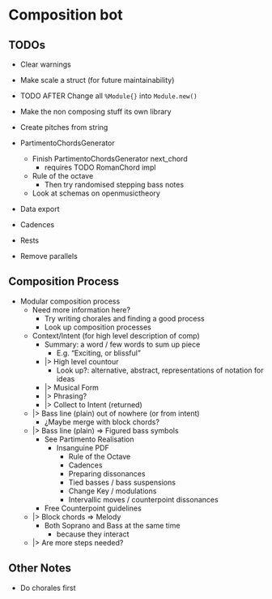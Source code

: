 # Composition bot #

## TODOs ##
- Clear warnings
- Make scale a struct (for future maintainability)
- TODO AFTER Change all `%Module{}` into `Module.new()`

- Make the non composing stuff its own library

- Create pitches from string

- PartimentoChordsGenerator
  - Finish PartimentoChordsGenerator next_chord
    - requires TODO RomanChord impl
  - Rule of the octave
    - Then try randomised stepping bass notes
  - Look at schemas on openmusictheory
- Data export
- Cadences
- Rests
- Remove parallels

## Composition Process ##

- Modular composition process
  - Need more information here?
    - Try writing chorales and finding a good process
    - Look up composition processes
  - Context/Intent (for high level description of comp)
    - Summary: a word / few words to sum up piece
      - E.g. “Exciting, or blissful”
    - |> High level countour
      - Look up?: alternative, abstract, representations of notation for
        ideas
    - |> Musical Form
    - |> Phrasing?
    - |> Collect to Intent (returned)
  - |> Bass line (plain) out of nowhere (or from intent)
    - ¿Maybe merge with block chords?
  - |> Bass line (plain) => Figured bass symbols
    - See Partimento Realisation
      - Insanguine PDF
        - Rule of the Octave
        - Cadences
        - Preparing dissonances
        - Tied basses / bass suspensions
        - Change Key / modulations
        - Intervallic moves / counterpoint dissonances
    - Free Counterpoint guidelines
  - |> Block chords => Melody
    - Both Soprano and Bass at the same time
      - because they interact
  - |> Are more steps needed?

## Other Notes ##

- Do chorales first
